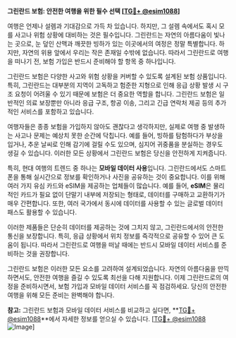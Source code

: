**그린란드 보험: 안전한 여행을 위한 필수 선택 [[TG💪+ @esim1088](https://t.me/s/esim1088)]**

여행은 언제나 설렘과 기대감으로 가득 차 있습니다. 하지만, 그 설렘 속에서도 혹시 모를 사고나 위험 상황에 대비하는 것은 필수입니다. 그린란드는 자연의 아름다움이 빛나는 곳으로, 눈 덮인 산맥과 깨끗한 빙하가 있는 이곳에서의 여정은 정말 특별합니다. 하지만, 자연의 위용 앞에서 우리는 작은 존재일 수밖에 없습니다. 따라서 그린란드로 여행을 떠나기 전, 보험 가입은 반드시 준비해야 할 항목 중 하나입니다.

그린란드 보험은 다양한 사고와 위험 상황을 커버할 수 있도록 설계된 보험 상품입니다. 특히, 그린란드는 대부분의 지역이 고독하고 험준한 지형으로 인해 응급 상황 발생 시 구조 요청이 어려울 수 있기 때문에 보험은 더 중요한 역할을 합니다. 그린란드 보험은 일반적인 의료 보장뿐만 아니라 응급 구조, 항공 이송, 그리고 긴급 연락처 제공 등의 추가적인 서비스를 포함하고 있습니다.

여행자들은 종종 보험을 가입하지 않아도 괜찮다고 생각하지만, 실제로 여행 중 발생하는 사고나 문제는 예상치 못한 순간에 닥칩니다. 예를 들어, 빙하를 탐험하다가 부상을 입거나, 추운 날씨로 인해 감기에 걸릴 수도 있으며, 심지어 귀중품을 분실하는 경우도 생길 수 있습니다. 이러한 모든 상황에서 그린란드 보험은 당신을 안전하게 지켜줍니다.

특히, 현대 여행의 트렌드 중 하나는 **모바일 데이터 사용**입니다. 그린란드에서도 스마트폰을 통해 실시간으로 정보를 확인하거나 사진을 공유하는 것이 중요합니다. 이를 위해 여러 가지 유심 카드와 eSIM을 제공하는 업체들이 많습니다. 예를 들어, **eSIM**은 물리적인 카드가 필요 없이 단말기 내부에 저장되는 형태로, 데이터를 구매하고 교환하기가 매우 간편합니다. 또한, 여러 국가에서 동시에 데이터를 사용할 수 있는 글로벌 데이터 패스도 활용할 수 있습니다.

이러한 제품들은 단순히 데이터를 제공하는 것에 그치지 않고, 그린란드에서의 안전한 통신을 보장합니다. 특히, 응급 상황에서 위치 정보를 즉각적으로 공유할 수 있어 큰 도움이 됩니다. 따라서 그린란드로 여행을 떠날 때에는 반드시 모바일 데이터 서비스를 준비하는 것을 권장합니다.

그린란드 보험은 이러한 모든 요소를 고려하여 설계되었습니다. 자연의 아름다움을 만끽하면서도, 안전한 여행을 즐길 수 있도록 최선을 다해 지원합니다. 이제 그린란드로의 여정을 준비하시면서, 보험 가입과 모바일 데이터 서비스를 꼭 점검하세요. 당신의 안전한 여행을 위해 모든 준비는 완벽해야 합니다.

**참고:** 그린란드 보험과 모바일 데이터 서비스를 비교하고 싶다면, **[TG💪+ @esim1088](https://t.me/s/esim1088)**에서 자세한 정보를 얻으실 수 있습니다. [[TG💪+ @esim1088](https://t.me/s/esim1088) ![Image](https://i.postimg.cc/Y0z9fWf4/image.png)]